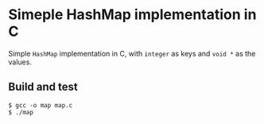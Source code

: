 # Simeple HashMap implementation in C

Simple `HashMap` implementation in C, with `integer` as keys and `void *` as the values.


## Build and test

```shell
$ gcc -o map map.c
$ ./map
```
